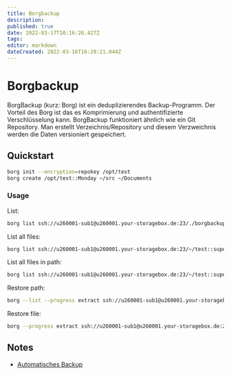 ```yaml
---
title: Borgbackup
description: 
published: true
date: 2022-03-17T10:16:26.427Z
tags: 
editor: markdown
dateCreated: 2022-03-16T16:20:21.044Z
---
```


# Borgbackup

BorgBackup (kurz: Borg) ist ein deduplizierendes Backup-Programm. Der Vorteil des Borg ist das es Komprimierung und authentifizierte Verschlüsselung kann. BorgBackup funktioniert ähnlich wie ein Git Repository. Man erstellt Verzeichnis/Repository und diesem Verzweichnis werden die Daten versioniert gespeichert.

## Quickstart

```bash
borg init --encryption=repokey /opt/test
borg create /opt/test::Monday ~/src ~/Documents
```

### Usage

List:
```bash
borg list ssh://u260001-sub1@u260001.your-storagebox.de:23/./borgbackup
```

List all files:
```bash
borg list ssh://u260001-sub1@u260001.your-storagebox.de:23/~/test::superserver-2020-01-31_00:42
```
List all files in path:
```bash
borg list ssh://u260001-sub1@u260001.your-storagebox.de:23/~/test::superserver-2020-01-31_00:42 opt/backup/store-mysql/
```

Restore path:
```bash
borg --list --progress extract ssh://u260001-sub1@u260001.your-storagebox.de:23/~/test::superserver-2020-01-31_00:42 opt/`
```

Restore file:
```bash
borg --progress extract ssh://u260001-sub1@u260001.your-storagebox.de:23/~/test::superserver-2020-01-31_00:42 backup/db00008151.sql.gz
```

## Notes

* [Automatisches Backup](https://borgbackup.readthedocs.io/en/stable/quickstart.html#automating-backups)